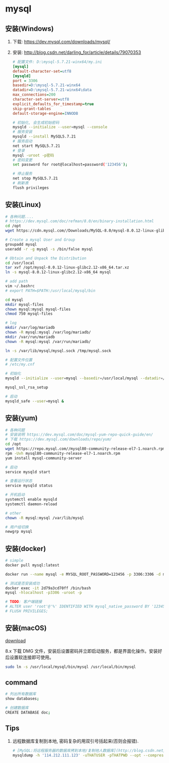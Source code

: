 # mysql

## 安装(Windows)

1. 下载: <https://dev.mysql.com/downloads/mysql/>
2. 安装: <http://blog.csdn.net/darling_for/article/details/79070353>

    ```ini
    # 配置文件: D:\mysql-5.7.21-winx64/my.ini
    [mysql]
    default-character-set=utf8
    [mysqld]
    port = 3306
    basedir=D:\mysql-5.7.21-winx64
    datadir=D:\mysql-5.7.21-winx64\data
    max_connections=200
    character-set-server=utf8
    explicit_defaults_for_timestamp=true
    skip-grant-tables
    default-storage-engine=INNODB
    ```

    ```bash
    # 初始化, 会生成初始密码
    mysqld --initialize --user=mysql --console
    # 服务安装
    mysqld --install MySQL5.7.21
    # 服务启动
    net start MySQL5.7.21
    # 登录
    mysql -uroot -p密码
    # 密码变更
    set password for root@localhost=password('123456');

    # 停止服务
    net stop MySQL5.7.21
    # 刷新表
    flush privileges
    ```

## 安装(Linux)

```bash
# 各种问题....
# https://dev.mysql.com/doc/refman/8.0/en/binary-installation.html
cd /opt
wget https://cdn.mysql.com//Downloads/MySQL-8.0/mysql-8.0.12-linux-glibc2.12-x86_64.tar.xz

# Create a mysql User and Group
groupadd mysql
useradd -r -g mysql -s /bin/false mysql

# Obtain and Unpack the Distribution
cd /usr/local
tar xvf /opt/mysql-8.0.12-linux-glibc2.12-x86_64.tar.xz
ln -s mysql-8.0.12-linux-glibc2.12-x86_64 mysql

# add path
vim ~/.bashrc
# export PATH=$PATH:/usr/local/mysql/bin

cd mysql
mkdir mysql-files
chown mysql:mysql mysql-files
chmod 750 mysql-files

# log
mkdir /var/log/mariadb
chown -R mysql:mysql /var/log/mariadb/
mkdir /var/run/mariadb
chown -R mysql:mysql /var/run/mariadb/

ln -s /var/lib/mysql/mysql.sock /tmp/mysql.sock

# 配置文件位置
# /etc/my.cnf

# 初始化
mysqld --initialize --user=mysql --basedir=/usr/local/mysql --datadir=/usr/local/mysql/data

mysql_ssl_rsa_setup

# 启动
mysqld_safe --user=mysql &
```

## 安装(yum)

```bash
# 各种问题
# 安装说明 https://dev.mysql.com/doc/mysql-yum-repo-quick-guide/en/
# 下载 https://dev.mysql.com/downloads/repo/yum/
cd /opt
wget https://repo.mysql.com//mysql80-community-release-el7-1.noarch.rpm
rpm -Uvh mysql80-community-release-el7-1.noarch.rpm
yum install mysql-community-server

# 启动
service mysqld start

# 查看运行状态
service mysqld status

# 开机启动
systemctl enable mysqld
systemctl daemon-reload

# other
chown -R mysql:mysql /var/lib/mysql

# 用户组切换
newgrp mysql
```

## 安装(docker)

```bash
# simple
docker pull mysql:latest

docker run --name mysql -e MYSQL_ROOT_PASSWORD=123456 -p 3306:3306 -d mysql:latest

# 测试是否安装成功
docker exec -it 2d79a3cd70ff /bin/bash
mysql -hlocalhost -p3306 -uroot -p

# TODO: 客户端链接
# ALTER user 'root'@'%' IDENTIFIED WITH mysql_native_password BY '123456';
# FLUSH PRIVILEGES;
```

## 安装(macOS)

[download](https://dev.mysql.com/downloads/mysql/)

8.x 下载 DMG 文件，安装后设置密码并立即启动服务，都是界面化操作。安装好后设置软连接即可使用。

```bash
sudo ln -s /usr/local/mysql/bin/mysql /usr/local/bin/mysql
```

## command

```bash
# 列出所有数据库
show databases;

# 创建数据库
CREATE DATABASE doc;
```

## Tips

1. 远程数据库复制到本地, 密码复杂的用双引号括起来(否则会报错).

    ```bash
    # [MySQL:将远程服务器的数据库拷到本地/复制他人数据库](http://blog.csdn.net/ycisacat/article/details/52587529)
    mysqldump -h '114.212.111.123' -uTHATUSER -pTHATPWD --opt --compress THATDB --skip-lock-tables | mysql -h localhost -uMYUSER -pMYPWD MYDB`
    ```
